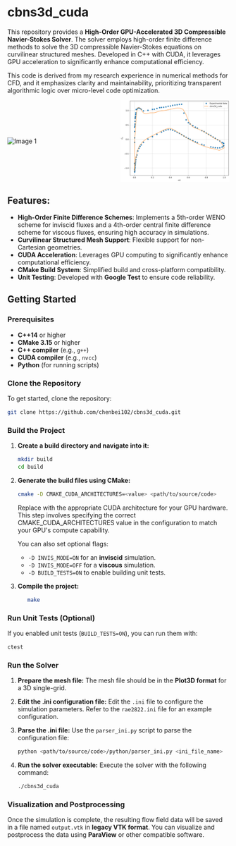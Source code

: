 # cbns3d_cuda
This repository provides a **High-Order GPU-Accelerated 3D Compressible Navier-Stokes Solver**. The solver employs high-order finite difference methods to solve the 3D compressible Navier-Stokes equations on curvilinear structured meshes. Developed in C++ with CUDA, it leverages GPU acceleration to significantly enhance computational efficiency. 

This code is derived from my research experience in numerical methods for CFD, and it emphasizes clarity and maintainability, prioritizing transparent algorithmic logic over micro-level code optimization.

<div style="display: flex; align-items: center; justify-content: space-between;">
    <img src="fig/rae2822.png" alt="Image 1" style="width: 49%; height: auto;">
    <img src="fig/cp_rae2822.png" alt="Image 2" style="width: 49%; height: auto;">
</div>

## Features:
- **High-Order Finite Difference Schemes**: Implements a 5th-order WENO scheme for inviscid fluxes and a 4th-order central finite difference scheme for viscous fluxes, ensuring high accuracy in simulations.
- **Curvilinear Structured Mesh Support**: Flexible support for non-Cartesian geometries.
- **CUDA Acceleration**: Leverages GPU computing to significantly enhance computational efficiency.
- **CMake Build System**: Simplified build and cross-platform compatibility.
- **Unit Testing**: Developed with **Google Test** to ensure code reliability.

## Getting Started

### Prerequisites
- **C++14** or higher
- **CMake 3.15** or higher
- **C++ compiler** (e.g., `g++`)
- **CUDA compiler** (e.g., `nvcc`)
- **Python** (for running scripts)

### Clone the Repository
To get started, clone the repository:
```sh
git clone https://github.com/chenbei102/cbns3d_cuda.git
```

### Build the Project
1. **Create a build directory and navigate into it:**
    ```sh
    mkdir build
    cd build
    ```
    
2. **Generate the build files using CMake:**
    ```sh
    cmake -D CMAKE_CUDA_ARCHITECTURES=<value> <path/to/source/code>
    ```
    Replace <value> with the appropriate CUDA architecture for your GPU hardware. This step involves specifying the correct CMAKE_CUDA_ARCHITECTURES value in the configuration to match your GPU's compute capability.

    You can also set optional flags:
    - `-D INVIS_MODE=ON` for an **inviscid** simulation.
    - `-D INVIS_MODE=OFF` for a **viscous** simulation.
    - `-D BUILD_TESTS=ON` to enable building unit tests.

3. **Compile the project:**
    ```sh
       make
    ```

### Run Unit Tests (Optional)
If you enabled unit tests (`BUILD_TESTS=ON`), you can run them with:
```sh
ctest
```

### Run the Solver
1. **Prepare the mesh file:**
    The mesh file should be in the **Plot3D format** for a 3D single-grid.

2. **Edit the .ini configuration file:**
    Edit the `.ini` file to configure the simulation parameters. Refer to the `rae2822.ini` file for an example configuration.

3. **Parse the .ini file:**
    Use the `parser_ini.py` script to parse the configuration file:
    ```sh
    python <path/to/source/code>/python/parser_ini.py <ini_file_name>
    ```

4. **Run the solver executable:**
    Execute the solver with the following command:
    ```sh
    ./cbns3d_cuda
    ```

### Visualization and Postprocessing
Once the simulation is complete, the resulting flow field data will be saved in a file named `output.vtk` in **legacy VTK format**. You can visualize and postprocess the data using **ParaView** or other compatible software.
